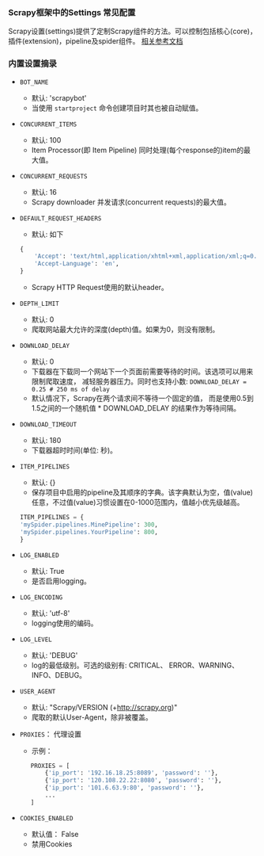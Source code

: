 ### Scrapy框架中的Settings 常见配置

Scrapy设置(settings)提供了定制Scrapy组件的方法。可以控制包括核心(core)，插件(extension)，pipeline及spider组件。 [相关参考文档](http://scrapy-chs.readthedocs.io/zh_CN/1.0/topics/settings.html#topics-settings-ref)

### 内置设置摘录

- `BOT_NAME`
    * 默认: 'scrapybot'
    * 当使用 `startproject` 命令创建项目时其也被自动赋值。

- `CONCURRENT_ITEMS`
    * 默认: 100
    * Item Processor(即 Item Pipeline) 同时处理(每个response的)item的最大值。

- `CONCURRENT_REQUESTS`
    * 默认: 16
    * Scrapy downloader 并发请求(concurrent requests)的最大值。

- `DEFAULT_REQUEST_HEADERS`
    * 默认: 如下
    ```python
    {
        'Accept': 'text/html,application/xhtml+xml,application/xml;q=0.9,*/*;q=0.8',
        'Accept-Language': 'en',
    }
    ```
    * Scrapy HTTP Request使用的默认header。

- `DEPTH_LIMIT`
    * 默认: 0
    * 爬取网站最大允许的深度(depth)值。如果为0，则没有限制。

- `DOWNLOAD_DELAY`
    * 默认: 0
    * 下载器在下载同一个网站下一个页面前需要等待的时间。该选项可以用来限制爬取速度， 减轻服务器压力。同时也支持小数: `DOWNLOAD_DELAY = 0.25 # 250 ms of delay`
    * 默认情况下，Scrapy在两个请求间不等待一个固定的值， 而是使用0.5到1.5之间的一个随机值 * DOWNLOAD_DELAY 的结果作为等待间隔。

- `DOWNLOAD_TIMEOUT`
    * 默认: 180
    * 下载器超时时间(单位: 秒)。

- `ITEM_PIPELINES`
    * 默认: {}
    * 保存项目中启用的pipeline及其顺序的字典。该字典默认为空，值(value)任意，不过值(value)习惯设置在0-1000范围内，值越小优先级越高。
    ```python
    ITEM_PIPELINES = {
    'mySpider.pipelines.MinePipeline': 300,
    'mySpider.pipelines.YourPipeline': 800,
    }
    ```

- `LOG_ENABLED`
    * 默认: True 
    * 是否启用logging。

- `LOG_ENCODING`
    * 默认: 'utf-8'
    * logging使用的编码。

- `LOG_LEVEL`
    * 默认: 'DEBUG'
    * log的最低级别。可选的级别有: CRITICAL、 ERROR、WARNING、INFO、DEBUG。

- `USER_AGENT`
    * 默认: "Scrapy/VERSION (+http://scrapy.org)"
    * 爬取的默认User-Agent，除非被覆盖。

- `PROXIES`： 代理设置
    * 示例：
	```python
	   PROXIES = [
	       {'ip_port': '192.16.18.25:8089', 'password': ''},
	       {'ip_port': '120.108.22.22:8080', 'password': ''},
	       {'ip_port': '101.6.63.9:80', 'password': ''},
	       ...
	   ]
	```
		
- `COOKIES_ENABLED`
    * 默认值： False
    * 禁用Cookies
